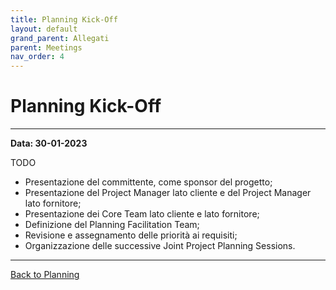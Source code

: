 ```yaml
---
title: Planning Kick-Off
layout: default
grand_parent: Allegati
parent: Meetings
nav_order: 4
---
```


# Planning Kick-Off

---

**Data: 30-01-2023**

TODO
- Presentazione del committente, come sponsor del progetto;
- Presentazione del Project Manager lato cliente e del Project Manager lato fornitore;
- Presentazione dei Core Team lato cliente e lato fornitore;
- Definizione del Planning Facilitation Team;
- Revisione e assegnamento delle priorità ai requisiti;
- Organizzazione delle successive Joint Project Planning Sessions.

---

[Back to Planning](/pm/2-planning#planning-kick-off)